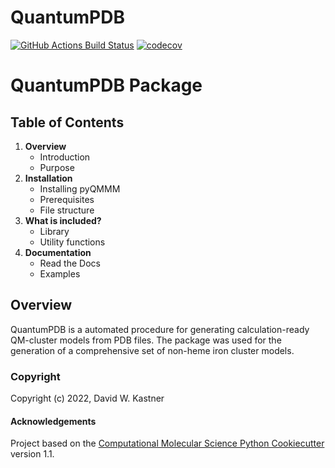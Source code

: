 QuantumPDB
==============================
[//]: # (Badges)
[![GitHub Actions Build Status](https://github.com/REPLACE_WITH_OWNER_ACCOUNT/quantumpdb/workflows/CI/badge.svg)](https://github.com/REPLACE_WITH_OWNER_ACCOUNT/quantumpdb/actions?query=workflow%3ACI)
[![codecov](https://codecov.io/gh/REPLACE_WITH_OWNER_ACCOUNT/QuantumPDB/branch/main/graph/badge.svg)](https://codecov.io/gh/REPLACE_WITH_OWNER_ACCOUNT/QuantumPDB/branch/main)


# QuantumPDB Package
## Table of Contents
1. **Overview**
    * Introduction
    * Purpose
2. **Installation**
    * Installing pyQMMM
    * Prerequisites
    * File structure
3. **What is included?**
    * Library
    * Utility functions
4. **Documentation**
    * Read the Docs
    * Examples


## Overview
QuantumPDB is a automated procedure for generating calculation-ready QM-cluster models from PDB files.
The package was used for the generation of a comprehensive set of non-heme iron cluster models.

### Copyright

Copyright (c) 2022, David W. Kastner


#### Acknowledgements
 
Project based on the 
[Computational Molecular Science Python Cookiecutter](https://github.com/molssi/cookiecutter-cms) version 1.1.
